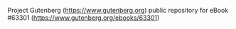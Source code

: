 Project Gutenberg (https://www.gutenberg.org) public repository for eBook #63301 (https://www.gutenberg.org/ebooks/63301)
